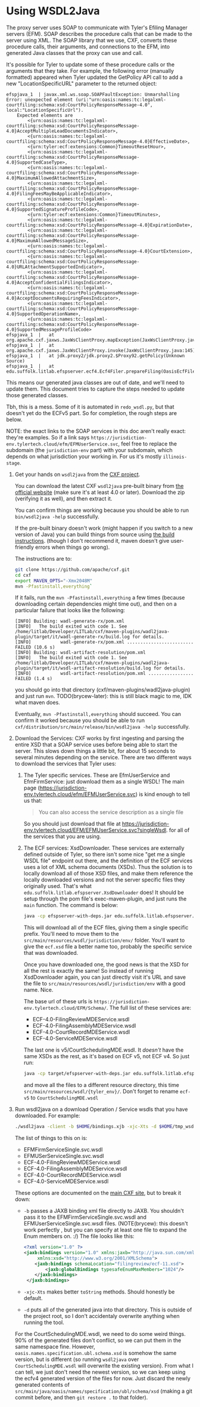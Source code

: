 # Using WSDL2Java

The proxy server uses SOAP to communicate with Tyler's Efiling Manager servers (EFM).
SOAP describes the procedure calls that can be made to the server using XML. The SOAP library
that we use, CXF, converts these procedure calls, their arguments, and connections to the EFM,
into generated Java classes that the proxy can use and call.

It's possible for Tyler to update some of these procedure calls or the arguments
that they take. For example, the following error (manually formatted) appeared when Tyler updated the GetPolicy API
call to add a new "LocationSpecificURL" parameter to the returned object:

```log
efspjava_1  | javax.xml.ws.soap.SOAPFaultException: Unmarshalling Error: unexpected element (uri:"urn:oasis:names:tc:legalxml-courtfiling:schema:xsd:CourtPolicyResponseMessage-4.0", local:"LocationSpecificUrl"). 
    Expected elements are 
        <{urn:oasis:names:tc:legalxml-courtfiling:schema:xsd:CourtPolicyResponseMessage-4.0}AcceptMultipleLeadDocumentsIndicator>,
        <{urn:oasis:names:tc:legalxml-courtfiling:schema:xsd:CourtPolicyResponseMessage-4.0}EffectiveDate>,
        <{urn:tyler:ecf:extensions:Common}TimeoutResetHour>,
        <{urn:oasis:names:tc:legalxml-courtfiling:schema:xsd:CourtPolicyResponseMessage-4.0}SupportedCaseType>,
        <{urn:oasis:names:tc:legalxml-courtfiling:schema:xsd:CourtPolicyResponseMessage-4.0}MaximumAllowedAttachmentSize>,
        <{urn:oasis:names:tc:legalxml-courtfiling:schema:xsd:CourtPolicyResponseMessage-4.0}FilingFeesMayBeApplicableIndicator>,
        <{urn:oasis:names:tc:legalxml-courtfiling:schema:xsd:CourtPolicyResponseMessage-4.0}SupportedSignatureProfileCode>,
        <{urn:tyler:ecf:extensions:Common}TimeoutMinutes>,
        <{urn:oasis:names:tc:legalxml-courtfiling:schema:xsd:CourtPolicyResponseMessage-4.0}ExpirationDate>,
        <{urn:oasis:names:tc:legalxml-courtfiling:schema:xsd:CourtPolicyResponseMessage-4.0}MaximumAllowedMessageSize>,
        <{urn:oasis:names:tc:legalxml-courtfiling:schema:xsd:CourtPolicyResponseMessage-4.0}CourtExtension>,
        <{urn:oasis:names:tc:legalxml-courtfiling:schema:xsd:CourtPolicyResponseMessage-4.0}URLAttachmentSupportedIndicator>,
        <{urn:oasis:names:tc:legalxml-courtfiling:schema:xsd:CourtPolicyResponseMessage-4.0}AcceptConfidentialFilingsIndicator>,
        <{urn:oasis:names:tc:legalxml-courtfiling:schema:xsd:CourtPolicyResponseMessage-4.0}AcceptDocumentsRequiringFeesIndicator>,
        <{urn:oasis:names:tc:legalxml-courtfiling:schema:xsd:CourtPolicyResponseMessage-4.0}SupportedOperationName>,
        <{urn:oasis:names:tc:legalxml-courtfiling:schema:xsd:CourtPolicyResponseMessage-4.0}SupportedMessageProfileCode> 
efspjava_1  |   at org.apache.cxf.jaxws.JaxWsClientProxy.mapException(JaxWsClientProxy.java:195)
efspjava_1  |   at org.apache.cxf.jaxws.JaxWsClientProxy.invoke(JaxWsClientProxy.java:145)
efspjava_1  |   at jdk.proxy2/jdk.proxy2.$Proxy92.getPolicy(Unknown Source)
efspjava_1  |   at edu.suffolk.litlab.efspserver.ecf4.Ecf4Filer.prepareFiling(OasisEcfFiler.java:163)
```

This means our generated java classes are out of date, and we'll need to update
them. This document tries to capture the steps needed to update those generated classes.

Tbh, this is a mess. Some of it is automated in `redo_wsdl.py`, but that doesn't yet do the ECFv5 part.
So for completion, the rough steps are below.

NOTE: the exact links to the SOAP services in this doc aren't really exact: they're examples.
So if a link says `https://jurisdiction-env.tylertech.cloud/efm/EFMUserService.svc`, feel free to replace
the subdomain (the `jurisdiction-env` part) with your subdomain, which depends on what jurisdiction your
working in. For us it's mostly `illinois-stage`.

1. Get your hands on `wsdl2java` from the [CXF project](https://cxf.apache.org/).

   You can download the latest CXF `wsdl2java` pre-built binary from
   [the official website](https://cxf.apache.org/download.html) (make sure it's at least 4.0 or later).
   Download the zip (verifying it as well), and then extract it.

   You can confirm things are working because you should be able to run `bin/wsdl2java -help`
   successfully.

   If the pre-built binary doesn't work (might happen if you switch to a new version of Java)
   you can build things from source using [the build instructions](https://github.com/apache/cxf/blob/master/BUILDING.txt).
   (though I don't recommend it, maven doesn't give user-friendly errors when things go wrong).

   The instructions are to:

   ```bash
   git clone https://github.com/apache/cxf.git
   cd cxf
   export MAVEN_OPTS="-Xmx2048M"
   mvn -Pfastinstall,everything`
   ```

   If it fails, run the `mvn -Pfastinstall,everything` a few times (because downloading certain dependencies might time out),
   and then on a particular failure that looks like the following:

   ```log
   [INFO] Building: wadl-generate-rx/pom.xml
   [INFO]   The build exited with code 1. See /home/litlab/Developer/LITLab/cxf/maven-plugins/wadl2java-plugin/target/it/wadl-generate-rx/build.log for details.
   [INFO]           wadl-generate-rx/pom.xml ......................... FAILED (10.6 s)
   [INFO] Building: wsdl-artifact-resolution/pom.xml
   [INFO]   The build exited with code 1. See /home/litlab/Developer/LITLab/cxf/maven-plugins/wadl2java-plugin/target/it/wsdl-artifact-resolution/build.log for details.
   [INFO]           wsdl-artifact-resolution/pom.xml ................. FAILED (1.4 s)
   ```

   you should go into that directory (cxf/maven-plugins/wadl2java-plugin) and just run `mvn`.
   TODO(brycew-later): this is still black magic to me, IDK what maven does.

   Eventually, `mvn -Pfastinstall,everything` should succeed. You can confirm it worked
   because you should be able to run `cxf/distribution/src/main/release/bin/wsdl2java -help`
   successfully.

2. Download the Services:
   CXF works by first ingesting and parsing the entire XSD that a SOAP service uses before
   being able to start the server. This slows down things a little bit, for about 15 seconds to several
   minutes depending on the service. There are two different ways to download the services that Tyler uses:
   1. The Tyler specific services. These are EfmUserService and EfmFirmService: just download them as a single WSDL!
      The main page (<https://jurisdiction-env.tylertech.cloud/efm/EFMUserService.svc>) is kind enough to tell us that:

      > You can also access the service description as a single file

      So you should just download that file at <https://jurisdiction-env.tylertech.cloud/EFM/EFMUserService.svc?singleWsdl>.
      for all of the services that you are using.

   2. The ECF services: XsdDownloader. These services are externally defined outside of Tyler, so there isn't
      some nice "get me a single WSDL file" endpoint out there, and the definition of the ECF services uses a
      lot of XML schema documents (XSDs). Thus the solution is to locally download all of those XSD files, and
      make them reference the locally downloaded versions and not the server specific files they originally used.
      That's what `edu.suffolk.litlab.efspserver.XsdDownloader` does! It should be setup through
      the pom file's exec-maven-plugin, and just runs the `main` function. The command is below:

      ```bash
      java -cp efspserver-with-deps.jar edu.suffolk.litlab.efspserver.XsdDownloader https://jurisdiction-env.tylertech.cloud/EFM/Schema/ECF-4.0-FilingReviewMDEService.wsdl ecf
      ```

      This will download all of the ECF files, giving them a single specific prefix. You'll need to move them
      to the `src/main/resources/wsdl/jurisdiction/env/` folder. You'll want to give the `ecf.xsd` file a better name too,
      probably the specific service that was downloaded.

      Once you have downloaded one, the good news is that the XSD for all the rest is exactly the same!
      So instead of running XsdDownloader again, you can just directly visit it's URL and save the file
      to `src/main/resources/wsdl/jurisdiction/env` with a good name. Nice.

      The base url of these urls is `https://jurisdiction-env.tylertech.cloud/EFM/Schema/`.
      The full list of these services are:
      * ECF-4.0-FilingReviewMDEService.wsdl
      * ECF-4.0-FilingAssemblyMDEService.wsdl
      * ECF-4.0-CourtRecordMDEService.wsdl
      * ECF-4.0-ServiceMDEService.wsdl

      The last one is v5/CourtSchedulingMDE.wsdl. It _doesn't_ have the same XSDs as the rest, as it's based on
      ECF v5, not ECF v4. So just run:

      ```bash
      java -cp target/efspserver-with-deps.jar edu.suffolk.litlab.efspserver.XsdDownloader https://jurisdiction-env.tylertech.cloud/EFM/Schema/v5/CourtSchedulingMDE.wsdl ecf-v5
      ```

      and move all the files to a different resource directory, this time `src/main/resources/wsdl/{tyler_env}/`.
      Don't forget to rename `ecf-v5` to `CourtSchedulingMDE.wsdl`


3. Run wsdl2java on a download Operation / Service wsdls that you have downloaded. For example:

   ```bash
   ./wsdl2java -client -b $HOME/bindings.xjb -xjc-Xts -d $HOME/tmp_wsdls/ -verbose ECF-4.0-FilingReviewMDEService.wsdl
   ```

   The list of things to this on is:
   * EFMFirmServiceSingle.svc.wsdl
   * EFMUSerServiceSingle.svc.wsdl
   * ECF-4.0-FilingReviewMDEService.wsdl
   * ECF-4.0-FilingAssemblyMDEService.wsdl
   * ECF-4.0-CourtRecordMDEService.wsdl
   * ECF-4.0-ServiceMDEService.wsdl


   These options are documented on the [main CXF site](http://cxf.apache.org/docs/wsdl-to-java.html),
   but to break it down:

   * `-b` passes a JAXB binding xml file directly to JAXB. You shouldn't pass it to the EFMFirmServiceSingle.svc.wsdl
       and EFMUserServiceSingle.svc.wsdl files.
      (NOTE(brycew): this doesn't work perfectly , but you can specify at least one file to expand the Enum members on. :/)
      The file looks like this:

      ```xml
      <?xml version="1.0" ?>
      <jaxb:bindings version="1.0" xmlns:jaxb="http://java.sun.com/xml/ns/jaxb"
           xmlns:xsd="http://www.w3.org/2001/XMLSchema">
          <jaxb:bindings schemaLocation="filingreview/ecf-11.xsd"> 
              <jaxb:globalBindings typesafeEnumMaxMembers="1024"/>
          </jaxb:bindings>
       </jaxb:bindings>
      ```

   * `-xjc-Xts` makes better `toString` methods. Should honestly be default.
   * `-d` puts all of the generated java into that directory. This is outside of the project root, so I don't accidentaly
     overwrite anything when running the tool.

   For the CourtSchedulingMDE.wsdl, we need to do some weird things. 90% of the generated files don't conflict, so
   we can put them in the same namespace fine. However, `oasis.names.specification.ubl.schema.xsd` is somehow the same version, but is different (so
   running `wsdl2java` over `CourtSchedulingMDE.wsdl` will overwrite the existing version). From what I can tell, we just don't need the newest version,
   so we can keep using the ecfv4 generated version of the files for now. Just discard the newly generated contents of
   `src/main/java/oasis/names/specification/ubl/schema/xsd` (making a git commit before, and then `git restore .` to that folder).


